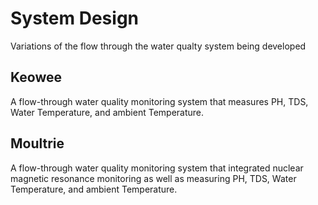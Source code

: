 # System Design
Variations of the flow through the water qualty system being developed

## Keowee
A flow-through water quality monitoring system that measures PH, TDS, Water Temperature, and ambient Temperature.

## Moultrie
A flow-through water quality monitoring system that integrated nuclear magnetic resonance monitoring as well as measuring PH, TDS, Water Temperature, and ambient Temperature.